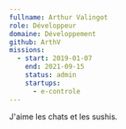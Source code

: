 ```yaml
---
fullname: Arthur Valingot
role: Développeur
domaine: Développement
github: ArthV
missions:
  - start: 2019-01-07
    end: 2021-09-15
    status: admin
    startups:
      - e-controle
---
```

J'aime les chats et les sushis.